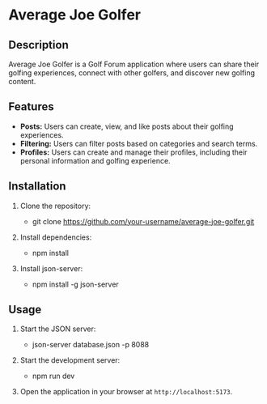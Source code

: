 # Average Joe Golfer

## Description

Average Joe Golfer is a Golf Forum application where users can share their golfing experiences, connect with other golfers, and discover new golfing content.

## Features

*   **Posts:** Users can create, view, and like posts about their golfing experiences.
*   **Filtering:** Users can filter posts based on categories and search terms.
*   **Profiles:** Users can create and manage their profiles, including their personal information and golfing experience.

## Installation

1.  Clone the repository:

    * git clone https://github.com/your-username/average-joe-golfer.git
  
2.  Install dependencies:

    * npm install
   
3.  Install json-server:

    * npm install -g json-server


## Usage

1.  Start the JSON server:

    * json-server database.json -p 8088

2.  Start the development server:

    * npm run dev


3.  Open the application in your browser at `http://localhost:5173`.

